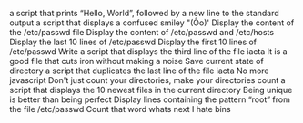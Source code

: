 a script that prints “Hello, World”, followed by a new line to the standard output
a script that displays a confused smiley "(Ôo)'
Display the content of the /etc/passwd file
Display the content of /etc/passwd and /etc/hosts
Display the last 10 lines of /etc/passwd
Display the first 10 lines of /etc/passwd
Write a script that displays the third line of the file iacta
It is a good file that cuts iron without making a noise
 Save current state of directory
a script that duplicates the last line of the file iacta
 No more javascript
Don't just count your directories, make your directories count
a script that displays the 10 newest files in the current directory
Being unique is better than being perfect
Display lines containing the pattern “root” from the file /etc/passwd
Count that word
whats next
I hate bins

